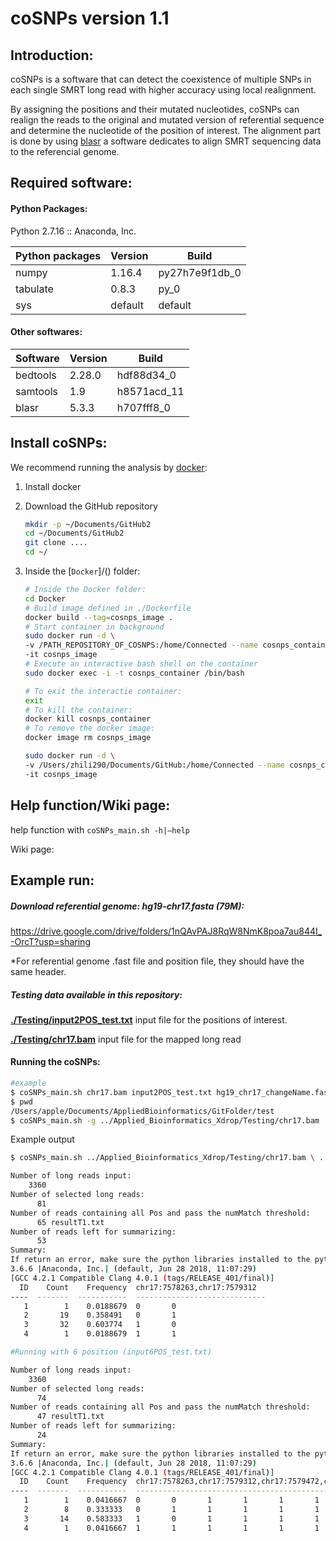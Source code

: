 # coSNPs version 1.1

## Introduction:

coSNPs is a software that can detect the coexistence of multiple SNPs in each single SMRT long read with higher accuracy using local realignment. 

By assigning the positions and their mutated nucleotides, coSNPs can realign the reads to the original and mutated version of referential sequence and determine the nucleotide of the position of interest. The alignment part is done by using [blasr](https://github.com/PacificBiosciences/blasr) a software dedicates to align SMRT sequencing data to the referencial genome.



## Required software:

#### Python Packages:

Python 2.7.16 :: Anaconda, Inc.

| Python packages | Version | Build          |
| --------------- | ------- | -------------- |
| numpy           | 1.16.4  | py27h7e9f1db_0 |
| tabulate        | 0.8.3   | py_0           |
| sys             | default | default        |

#### Other softwares:

| Software | Version | Build       |
| -------- | ------- | ----------- |
| bedtools | 2.28.0  | hdf88d34_0  |
| samtools | 1.9     | h8571acd_11 |
| blasr    | 5.3.3   | h707fff8_0  |

## Install coSNPs:

We recommend running the analysis by [docker](https://docs.docker.com/):

1. Install docker

2. Download the GitHub repository

   ```bash
   mkdir -p ~/Documents/GitHub2
   cd ~/Documents/GitHub2
   git clone ....
   cd ~/
   ```

   

3. Inside the [`Docker`]/() folder:

   ```bash
   # Inside the Docker folder:
   cd Docker
   # Build image defined in ./Dockerfile
   docker build --tag=cosnps_image .
   # Start container in background
   sudo docker run -d \
   -v /PATH_REPOSITORY_OF_COSNPS:/home/Connected --name cosnps_container \
   -it cosnps_image
   # Execute an interactive bash shell on the container
   sudo docker exec -i -t cosnps_container /bin/bash
   
   # To exit the interactie container:
   exit
   # To kill the container:
   docker kill cosnps_container
   # To remove the docker image:
   docker image rm cosnps_image
   
   sudo docker run -d \
   -v /Users/zhili290/Documents/GitHub:/home/Connected --name cosnps_container \
   -it cosnps_image
   ```

## Help function/Wiki page:

help function with `coSNPs_main.sh -h|—help`

Wiki page:

## Example run:

##### Download referential genome: hg19-chr17.fasta (79M):

 https://drive.google.com/drive/folders/1nQAvPAJ8RqW8NmK8poa7au844I_-OrcT?usp=sharing

*For referential genome .fast file and position file, they should have the same header.

##### Testing data available in this repository: 

**[./Testing/input2POS_test.txt](https://github.com/Amanj1/Applied_Bioinformatics_Xdrop/blob/Deliverable/Testing/input2POS_test.txt)** input file for the positions of interest.

**[./Testing/chr17.bam](https://github.com/Amanj1/Applied_Bioinformatics_Xdrop/blob/Deliverable/Testing/chr17.bam)** input file for the mapped long read

#### Running the coSNPs:

```bash
#example
$ coSNPs_main.sh chr17.bam input2POS_test.txt hg19_chr17_changeName.fasta 
$ pwd
/Users/apple/Documents/AppliedBioinformatics/GitFolder/test
$ coSNPs_main.sh -g ../Applied_Bioinformatics_Xdrop/Testing/chr17.bam ../Applied_Bioinformatics_Xdrop/Testing/input2POS_test.txt ../Applied_Bioinformatics_Xdrop/hg19/hg19_chr17_changeName.fasta -f 0.5

```

Example output

```bash
$ coSNPs_main.sh ../Applied_Bioinformatics_Xdrop/Testing/chr17.bam \ ../Applied_Bioinformatics_Xdrop/Testing/input2POS_test.txt \ ../Applied_Bioinformatics_Xdrop/hg19/hg19_chr17_changeName.fasta -g
```

```bash
Number of long reads input:
    3360
Number of selected long reads:
      81
Number of reads containing all Pos and pass the numMatch threshold:
      65 resultT1.txt
Number of reads left for summarizing:
      53
Summary:
If return an error, make sure the python libraries installed to the python version below!
3.6.6 |Anaconda, Inc.| (default, Jun 28 2018, 11:07:29) 
[GCC 4.2.1 Compatible Clang 4.0.1 (tags/RELEASE_401/final)]
  ID    Count    Frequency  chr17:7578263,chr17:7579312
----  -------  -----------  -----------------------------
   1        1    0.0188679  0		0
   2       19    0.358491   0		1
   3       32    0.603774   1		0
   4        1    0.0188679  1		1

#Running with 6 position (input6POS_test.txt)

Number of long reads input:
    3360
Number of selected long reads:
      74
Number of reads containing all Pos and pass the numMatch threshold:
      47 resultT1.txt
Number of reads left for summarizing:
      24
Summary:
If return an error, make sure the python libraries installed to the python version defined list below!
3.6.6 |Anaconda, Inc.| (default, Jun 28 2018, 11:07:29) 
[GCC 4.2.1 Compatible Clang 4.0.1 (tags/RELEASE_401/final)]
  ID    Count    Frequency  chr17:7578263,chr17:7579312,chr17:7579472,chr17:7579801,chr17:7578837,chr17:7578645
----  -------  -----------  -----------------------------------------------------------------------------------
   1        1    0.0416667  0		0		1		1		1		1
   2        8    0.333333   0		1		1		1		1		1
   3       14    0.583333   1		0		1		1		1		1
   4        1    0.0416667  1		1		1		1		1		1
```

